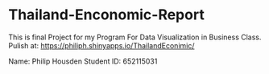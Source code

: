 # Thailand-Enconomic-Report
This is final Project for my Program For Data Visualization in Business Class. 
Pulish at:  https://philiph.shinyapps.io/ThailandEconimic/

Name: Philip Housden
Student ID: 652115031
